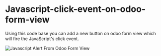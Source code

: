 # Javascript-click-event-on-odoo-form-view
Using this code base you can add a new button on odoo form view which will fire the JavaScript's click event.

![Javascript Alert From Odoo Form View](https://github.com/ZahdiM/Javascript-click-event-on-odoo-form-view/tree/main/odoo_javascript/static/src/js/odoo_javascript_button_click_event.PNG?raw=true)
